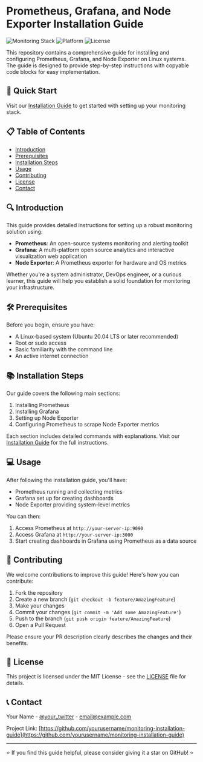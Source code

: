 # Prometheus, Grafana, and Node Exporter Installation Guide

![Monitoring Stack](https://img.shields.io/badge/Monitoring%20Stack-Prometheus%20%7C%20Grafana%20%7C%20Node%20Exporter-blue)
![Platform](https://img.shields.io/badge/Platform-Linux-lightgrey)
![License](https://img.shields.io/badge/License-MIT-green)

This repository contains a comprehensive guide for installing and configuring Prometheus, Grafana, and Node Exporter on Linux systems. The guide is designed to provide step-by-step instructions with copyable code blocks for easy implementation.

## 🚀 Quick Start

Visit our [Installation Guide](https://yourusername.github.io/monitoring-installation-guide/) to get started with setting up your monitoring stack.

## 📋 Table of Contents

- [Introduction](#introduction)
- [Prerequisites](#prerequisites)
- [Installation Steps](#installation-steps)
- [Usage](#usage)
- [Contributing](#contributing)
- [License](#license)
- [Contact](#contact)

## 🔍 Introduction

This guide provides detailed instructions for setting up a robust monitoring solution using:

- **Prometheus**: An open-source systems monitoring and alerting toolkit
- **Grafana**: A multi-platform open source analytics and interactive visualization web application
- **Node Exporter**: A Prometheus exporter for hardware and OS metrics

Whether you're a system administrator, DevOps engineer, or a curious learner, this guide will help you establish a solid foundation for monitoring your infrastructure.

## 🛠 Prerequisites

Before you begin, ensure you have:

- A Linux-based system (Ubuntu 20.04 LTS or later recommended)
- Root or sudo access
- Basic familiarity with the command line
- An active internet connection

## 📚 Installation Steps

Our guide covers the following main sections:

1. Installing Prometheus
2. Installing Grafana
3. Setting up Node Exporter
4. Configuring Prometheus to scrape Node Exporter metrics

Each section includes detailed commands with explanations. Visit our [Installation Guide](https://yourusername.github.io/monitoring-installation-guide/) for the full instructions.

## 💻 Usage

After following the installation guide, you'll have:

- Prometheus running and collecting metrics
- Grafana set up for creating dashboards
- Node Exporter providing system-level metrics

You can then:

1. Access Prometheus at `http://your-server-ip:9090`
2. Access Grafana at `http://your-server-ip:3000`
3. Start creating dashboards in Grafana using Prometheus as a data source

## 🤝 Contributing

We welcome contributions to improve this guide! Here's how you can contribute:

1. Fork the repository
2. Create a new branch (`git checkout -b feature/AmazingFeature`)
3. Make your changes
4. Commit your changes (`git commit -m 'Add some AmazingFeature'`)
5. Push to the branch (`git push origin feature/AmazingFeature`)
6. Open a Pull Request

Please ensure your PR description clearly describes the changes and their benefits.

## 📄 License

This project is licensed under the MIT License - see the [LICENSE](LICENSE) file for details.

## 📞 Contact

Your Name - [@your_twitter](https://twitter.com/your_twitter) - email@example.com

Project Link: [https://github.com/yourusername/monitoring-installation-guide](https://github.com/yourusername/monitoring-installation-guide)

---

⭐️ If you find this guide helpful, please consider giving it a star on GitHub! ⭐️
